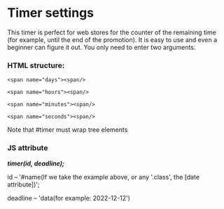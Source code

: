 # Timer settings

This timer is perfect for web stores for the counter of the remaining time (for example, until the end of the promotion). It is easy to use and even a beginner can figure it out. You only need to enter two arguments.

### HTML structure:

  <div name="timer">
  
    <span name="days"><span/>
      
    <span name="hours"><span/>
      
    <span name="minutes"><span/>
      
    <span name="seconds"><span/>
      
  <div/>
    
Note that #timer must wrap tree elements
    
### JS attribute

***timer(id, deadline);***
    
id – '#name(If we take the example above, or any '.class', the [date attribute])';
    
deadline – 'data(for example: 2022-12-12')

